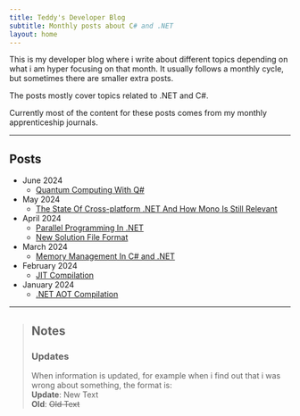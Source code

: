 ```yaml
---
title: Teddy's Developer Blog
subtitle: Monthly posts about C# and .NET
layout: home
---
```


This is my developer blog where i write about different topics depending on what i am hyper focusing on that month.
It usually follows a monthly cycle, but sometimes there are smaller extra posts.

The posts mostly cover topics related to .NET and C#.

Currently most of the content for these posts comes from my monthly apprenticeship journals.

---

## Posts
- June 2024
  - [Quantum Computing With Q#](Posts/24.06/quantum-computing-with-qsharp)
- May 2024
  - [The State Of Cross-platform .NET And How Mono Is Still Relevant](Posts/24.05/the-state-of-cross-platform-dotnet-and-how-mono-is-still-relevant)
- April 2024
  - [Parallel Programming In .NET](Posts/24.04/parallel-programming-in-dotnet)
  - [New Solution File Format](Posts/24.04/new-solution-file-format)
- March 2024
  - [Memory Management In C# and .NET](Posts/24.03/memory-management-in-csharp-and-dotnet)
- February 2024
  - [JIT Compilation](Posts/24.02/jit-compilation)
- January 2024
    - [.NET AOT Compilation](Posts/24.01/dotnet-aot-compilation)

---

> ## Notes
>
> ### Updates
> When information is updated, for example when i find out that i was wrong about something, the format is:\
> **Update**: New Text\
> **Old**: ~~Old Text~~